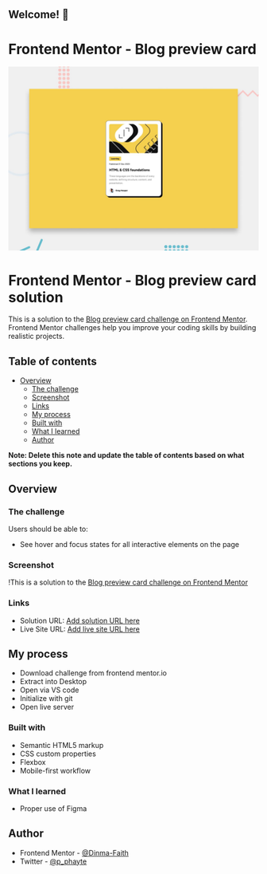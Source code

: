 ## Welcome! 👋

# Frontend Mentor - Blog preview card

![Design preview for the Blog preview card coding challenge](./preview.jpg)


# Frontend Mentor - Blog preview card solution

This is a solution to the [Blog preview card challenge on Frontend Mentor](https://www.frontendmentor.io/challenges/blog-preview-card-ckPaj01IcS). Frontend Mentor challenges help you improve your coding skills by building realistic projects. 

## Table of contents

- [Overview](#overview)
  - [The challenge](#the-challenge)
  - [Screenshot](#screenshot)
  - [Links](#links)
  - [My process](#my-process)
  - [Built with](#built-with)
  - [What I learned](#what-i-learned)
  - [Author](#author)

**Note: Delete this note and update the table of contents based on what sections you keep.**

## Overview

### The challenge

Users should be able to:

- See hover and focus states for all interactive elements on the page

### Screenshot

!This is a solution to the [Blog preview card challenge on Frontend Mentor](./assets/images/Blog_preview_card_solution.png)

### Links

- Solution URL: [Add solution URL here](https://your-solution-url.com)
- Live Site URL: [Add live site URL here](https://your-live-site-url.com)

## My process
- Download challenge from frontend mentor.io
- Extract into Desktop
- Open via VS code
- Initialize with git
- Open live server

### Built with

- Semantic HTML5 markup
- CSS custom properties
- Flexbox
- Mobile-first workflow

### What I learned

- Proper use of Figma


## Author

- Frontend Mentor - [@Dinma-Faith](https://www.frontendmentor.io/profile/Dinma-Faith)
- Twitter - [@p_phayte](https://x.com/p_phayte)
